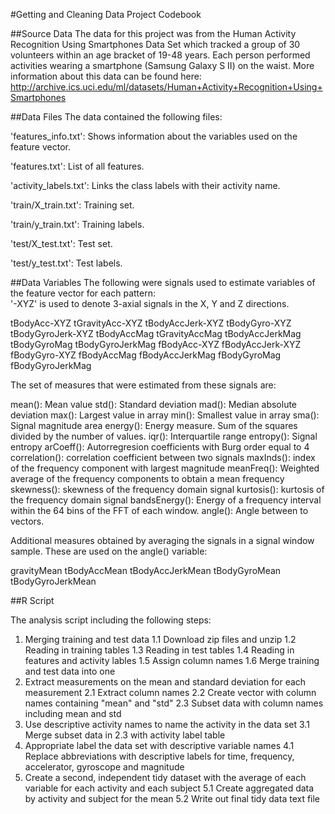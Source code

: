 #Getting and Cleaning Data Project Codebook

##Source Data
The data for this project was from the Human Activity Recognition Using Smartphones Data Set which tracked a group of 30 volunteers within an age bracket of 19-48 years. Each person performed activities wearing a smartphone (Samsung Galaxy S II) on the waist.
More information about this data can be found here: http://archive.ics.uci.edu/ml/datasets/Human+Activity+Recognition+Using+Smartphones

##Data Files
The data contained the following files:

'features_info.txt': Shows information about the variables used on the feature vector.

'features.txt': List of all features.

'activity_labels.txt': Links the class labels with their activity name.

'train/X_train.txt': Training set.

'train/y_train.txt': Training labels.

'test/X_test.txt': Test set.

'test/y_test.txt': Test labels.

##Data Variables
The following were signals used to estimate variables of the feature vector for each pattern:  
'-XYZ' is used to denote 3-axial signals in the X, Y and Z directions.

tBodyAcc-XYZ
tGravityAcc-XYZ
tBodyAccJerk-XYZ
tBodyGyro-XYZ
tBodyGyroJerk-XYZ
tBodyAccMag
tGravityAccMag
tBodyAccJerkMag
tBodyGyroMag
tBodyGyroJerkMag
fBodyAcc-XYZ
fBodyAccJerk-XYZ
fBodyGyro-XYZ
fBodyAccMag
fBodyAccJerkMag
fBodyGyroMag
fBodyGyroJerkMag

The set of measures that were estimated from these signals are: 

mean(): Mean value
std(): Standard deviation
mad(): Median absolute deviation 
max(): Largest value in array
min(): Smallest value in array
sma(): Signal magnitude area
energy(): Energy measure. Sum of the squares divided by the number of values. 
iqr(): Interquartile range 
entropy(): Signal entropy
arCoeff(): Autorregresion coefficients with Burg order equal to 4
correlation(): correlation coefficient between two signals
maxInds(): index of the frequency component with largest magnitude
meanFreq(): Weighted average of the frequency components to obtain a mean frequency
skewness(): skewness of the frequency domain signal 
kurtosis(): kurtosis of the frequency domain signal 
bandsEnergy(): Energy of a frequency interval within the 64 bins of the FFT of each window.
angle(): Angle between to vectors.

Additional measures  obtained by averaging the signals in a signal window sample. These are used on the angle() variable:

gravityMean
tBodyAccMean
tBodyAccJerkMean
tBodyGyroMean
tBodyGyroJerkMean

##R Script

The analysis script including the following steps:

1. Merging training and test data
  1.1 Download zip files and unzip
  1.2 Reading in training tables
  1.3 Reading in test tables
  1.4 Reading in features and activity lables
  1.5 Assign column names
  1.6 Merge training and test data into one
2. Extract measurements on the mean and standard deviation for each measurement
  2.1 Extract column names
  2.2 Create vector with column names containing "mean" and "std"
  2.3 Subset data with column names including mean and std
3. Use descriptive activity names to name the activity in the data set 
  3.1 Merge subset data in 2.3 with activity label table
4. Appropriate label the data set with descriptive variable names
  4.1 Replace abbreviations with descriptive labels for time, frequency, accelerator, gyroscope and magnitude
5. Create a second, independent tidy dataset with the average of each variable for each activity and each subject
  5.1 Create aggregated data by activity and subject for the mean 
  5.2 Write out final tidy data text file
